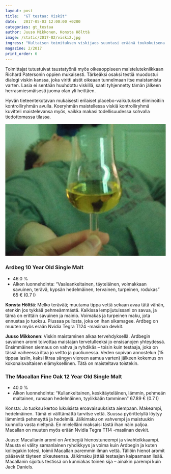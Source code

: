 ```yaml
---
layout: post
title:  "GT testaa: Viskit"
date:   2017-05-03 12:00:00 +0200
categories: gt_testaa
author: Juuso Mikkonen, Konsta Hölttä
image: /static/2017-02/viski2.jpg
ingress: "Kultaisen toimituksen viskijaos suuntasi eräänä toukokuisena iltana Sipsitilarockin jatkoilta suorittamaan viskimaistelua tieteen ja yhteisen hyvinvoinnin nimissä. Hyvinvointi pysytteli kaukana toimittajista seuraavana aamuna."
magazine: 2/2017
print_order: 6
---
```


Toimittajat tutustuivat taustatyönä myös oikeaoppiseen maistelutekniikkaan Richard Patersonin oppien mukaisesti. Tärkeäksi osaksi testiä muodostui dialogi viskin kanssa, joka viritti aistit oikeaan tunnelmaan itse maistamista varten. Lasia ei sentään huuhdottu viskillä, saati tyhjennetty tämän jälkeen herrasmiesmäisesti juoma olan yli heittäen.
 
Hyvän tieteentekotavan mukaisesti erilaiset placebo-vaikutukset eliminoitiin kontrolliryhmän avulla. Koeryhmän maistellessa viskiä kontrolliryhmä kuvitteli maistelevansa myös, vaikka makasi todellisuudessa sohvalla tiedottomassa tilassa.

<img src="/static/2017-02/viski.jpg">

### Ardbeg 10 Year Old Single Malt

- 46.0 %
- Alkon luonnehdinta: “Vaaleankeltainen, täyteläinen, voimakkaan savuinen, terävä, kypsän hedelmäinen, tervainen, turpeinen, rodukas”
65 € (0.7 l)
 
**Konsta Hölttä**: Melko terävää; muutama tippa vettä sekaan avaa tätä vähän, etenkin jos tykkää pehmeämmästä. Kaikissa lempijutuissani on savua, ja tämä on erittäin savuinen ja mainio. Voimakas ja turpeinen maku, jota ennustaa jo tuoksu. Plussaa pullosta, joka on ihan sikamagee. Ardbeg on muuten myös erään Nvidia Tegra T124 -masiinan devkit.
 
**Juuso Mikkonen**: Viskin maistaminen alkaa tervehdyksellä. Ardbegin savuinen aromi toivottaa maistajan tervetulleeksi jo ensisanojen yhteydessä. Ensimmäinen siemaus on vahva ja ryhdikäs – toisin kuin testaaja, joka on tässä vaiheessa iltaa jo veltto ja puoliunessa. Veden sopivan annostelun (15 tippaa lasiin, kaksi litraa sängyn viereen aamua varten) jälkeen kokemus on kokonaisvaltaisen elämyksellinen. Tätä on maisteltava toistekin.
 
### The Macallan Fine Oak 12 Year Old Single Malt

- 40.0 %
- Alkon luonnehdinta: “Kullankeltainen, keskitäyteläinen, lämmin, pehmeän maltainen, runsaan hedelmäinen, tyylikkään tamminen”
67.89 € (0.7 l)
 
Konsta: Jo tuoksu kertoo lukuisista eroavaisuuksista aiempaan. Makeampi, hedelmäinen. Tämä ei välttämättä tarvitse vettä. Suussa pyörittelyllä löytyy lämmintä pehmeyttä ja hedelmiä. Jälkimaku on vahvempi ja maistuukin kunnolla vasta nieltynä. En mielelläni maksaisi tästä ihan näin paljoa. Macallan on muuten myös erään Nvidia Tegra T114 -masiinan devkit.
 
Juuso: Macallanin aromi on Ardbegiä hienostuneempi ja vivahteikkaampi. Mausta ei välity samanlainen ryhdikkyys ja voima kuin Ardbegin ja kuten kollegakin totesi, toimii Macallan paremmin ilman vettä. Tällöin hienot aromit pääsevät täyteen oikeuteensa. Jälkimaku jättää testaajan kaipaamaan lisää. Macallanin sijoitus testissä on kunniakas toinen sija – ainakin parempi kuin Jack Daniels.
